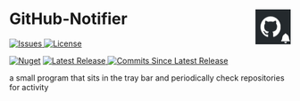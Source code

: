 <h1 align="left">GitHub-Notifier <img src="./Assets/GitHubNotifier.jpg" align="right" width="63px" height="63px"></h1> 

<a href="https://github.com/LiorBanai/GitHub-Notifier/issues">
    <img src="https://img.shields.io/github/issues/LiorBanai/GitHub-Notifier"  alt="Issues"/>
</a>
<a href="https://github.com/LiorBanai/GitHub-Notifier/blob/master/LICENSE">
    <img src="https://img.shields.io/github/license/LiorBanai/GitHub-Notifier"  alt="License"/>
</a>

   [![Nuget](https://img.shields.io/nuget/v/LiorBanai.GitHubNotifier)](https://www.nuget.org/packages/LiorBanai.GitHubNotifier/)
<a href="https://github.com/LiorBanai/GitHub-Notifier/releases"> 
    <img src="https://img.shields.io/github/v/release/LiorBanai/GitHub-Notifier"  alt="Latest Release"/>
</a> 
 <a href="https://github.com/LiorBanai/GitHub-Notifier/compare/V1.0.0...master">
    <img src="https://img.shields.io/github/commits-since/LiorBanai/GitHub-Notifier/latest"  alt="Commits Since Latest Release"/>
</a>
                                                                                                                           

                                                                                                                               
a small program that sits in the tray bar and periodically check repositories for activity


